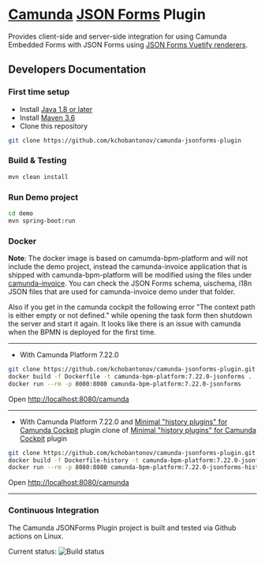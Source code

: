# [Camunda](https://camunda.com/) [JSON Forms](https://jsonforms.io/) Plugin

Provides client-side and server-side integration for using Camunda Embedded Forms with JSON Forms using [JSON Forms Vuetify renderers](https://github.com/eclipsesource/jsonforms-vuetify-renderers).

## Developers Documentation

### First time setup

* Install [Java 1.8 or later](https://www.java.com/en/download/help/download_options.html)
* Install [Maven 3.6](https://maven.apache.org/install.html)
* Clone this repository

```bash
git clone https://github.com/kchobantonov/camunda-jsonforms-plugin
```

### Build & Testing

```bash
mvn clean install
```

### Run Demo project

```bash
cd demo
mvn spring-boot:run
```

### Docker

**Note**: The docker image is based on camumda-bpm-platform and will not include the demo project, instead the camunda-invoice application that is shipped with camunda-bpm-platform will be modified using the files under [camunda-invoice](./docker-camunda-bpm-platform/camunda-invoice). You can check the JSON Forms schema, uischema, i18n JSON files that are used for camunda-invoice demo under that folder.

Also if you get in the camunda cockpit the following error "The context path is either empty or not defined." while opening the task form then shutdown the server and start it again. It looks like there is an issue with camunda when the BPMN is deployed for the first time.

---

* With Camunda Platform 7.22.0

```bash
git clone https://github.com/kchobantonov/camunda-jsonforms-plugin.git
docker build -f Dockerfile -t camunda-bpm-platform:7.22.0-jsonforms .
docker run --rm -p 8080:8080 camunda-bpm-platform:7.22.0-jsonforms
```

Open <http://localhost:8080/camunda>

---

* With Camunda Platform 7.22.0 and [Minimal "history plugins" for Camunda Cockpit](https://github.com/kchobantonov/camunda-cockpit-plugins) plugin clone of [Minimal "history plugins" for Camunda Cockpit](https://github.com/datakurre/camunda-cockpit-plugins) plugin

```bash
git clone https://github.com/kchobantonov/camunda-jsonforms-plugin.git
docker build -f Dockerfile-history -t camunda-bpm-platform:7.22.0-jsonforms-history .
docker run --rm -p 8080:8080 camunda-bpm-platform:7.22.0-jsonforms-history
```

Open <http://localhost:8080/camunda>

---

### Continuous Integration

The Camunda JSONForms Plugin project is built and tested via Github actions on Linux.

Current status: ![Build status](https://github.com/kchobantonov/camunda-jsonforms-plugin/actions/workflows/maven.yml/badge.svg?branch=master)
